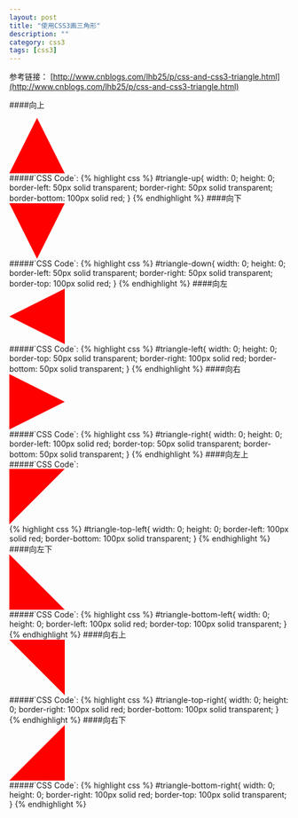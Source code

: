 ```yaml
---
layout: post
title: "使用CSS3画三角形"
description: ""
category: css3
tags: [css3]
---
```



<style>
  #triangle-up{
    width: 0;
    height: 0;
    border-left: 50px solid transparent;
    border-right: 50px solid transparent;
    border-bottom: 100px solid red;
  }

  #triangle-down{
    width: 0;
    height: 0;
    border-left: 50px solid transparent;
    border-right: 50px solid transparent;
    border-top: 100px solid red;
  }

  #triangle-left{
    width: 0;
    height: 0;
    border-top: 50px solid transparent;
    border-right: 100px solid red;
    border-bottom: 50px solid transparent;
  }

  #triangle-right{
    width: 0;
    height: 0;
    border-left: 100px solid red;
    border-top: 50px solid transparent;
    border-bottom: 50px solid transparent;
  }

  #triangle-top-left{
    width: 0;
    height: 0;
    border-left: 100px solid red;
    border-bottom: 100px solid transparent;
  }

  #triangle-top-right{
    width: 0;
    height: 0;
    border-right: 100px solid red;
    border-bottom: 100px solid transparent;
  }

  #triangle-bottom-left{
    width: 0;
    height: 0;
    border-left: 100px solid red;
    border-top: 100px solid transparent;
  }

  #triangle-bottom-right{
    width: 0;
    height: 0;
    border-right: 100px solid red;
    border-top: 100px solid transparent;
  }
</style>

参考链接： [http://www.cnblogs.com/lhb25/p/css-and-css3-triangle.html](http://www.cnblogs.com/lhb25/p/css-and-css3-triangle.html)

####向上
<div id="triangle-up">&nbsp;</div>
#####`CSS Code`:
{% highlight css %}
#triangle-up{
    width: 0;
    height: 0;
    border-left: 50px solid transparent;
    border-right: 50px solid transparent;
    border-bottom: 100px solid red;
}
{% endhighlight %}
####向下
<div id="triangle-down">&nbsp;</div>
#####`CSS Code`:
{% highlight css %}
#triangle-down{
    width: 0;
    height: 0;
    border-left: 50px solid transparent;
    border-right: 50px solid transparent;
    border-top: 100px solid red;
}
{% endhighlight %}
####向左
<div id="triangle-left">&nbsp;</div>
#####`CSS Code`:
{% highlight css %}
  #triangle-left{
    width: 0;
    height: 0;
    border-top: 50px solid transparent;
    border-right: 100px solid red;
    border-bottom: 50px solid transparent;
}
{% endhighlight %}
####向右
<div id="triangle-right">&nbsp;</div>
#####`CSS Code`:
{% highlight css %}
#triangle-right{
    width: 0;
    height: 0;
    border-left: 100px solid red;
    border-top: 50px solid transparent;
    border-bottom: 50px solid transparent;
}
{% endhighlight %}
####向左上
#####`CSS Code`:
<div id="triangle-top-left">&nbsp;</div>
{% highlight css %}
#triangle-top-left{
    width: 0;
    height: 0;
    border-left: 100px solid red;
    border-bottom: 100px solid transparent;
}
{% endhighlight %}
####向左下
<div id="triangle-bottom-left">&nbsp;</div>
#####`CSS Code`:
{% highlight css %}
#triangle-bottom-left{
    width: 0;
    height: 0;
    border-left: 100px solid red;
    border-top: 100px solid transparent;
}
{% endhighlight %}
####向右上
<div id="triangle-top-right">&nbsp;</div>
#####`CSS Code`:
{% highlight css %}
#triangle-top-right{
    width: 0;
    height: 0;
    border-right: 100px solid red;
    border-bottom: 100px solid transparent;
}
{% endhighlight %}
####向右下
<div id="triangle-bottom-right">&nbsp;</div>
#####`CSS Code`:
{% highlight css %}  
#triangle-bottom-right{
    width: 0;
    height: 0;
    border-right: 100px solid red;
    border-top: 100px solid transparent;
}
{% endhighlight %}
